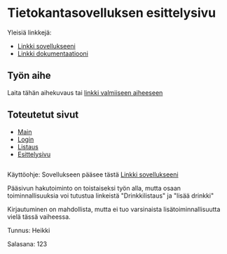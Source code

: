 # Tietokantasovelluksen esittelysivu

Yleisiä linkkejä:

* [Linkki sovellukseeni](https://jssilvo.users.cs.helsinki.fi/tsoha/)
* [Linkki dokumentaatiooni](https://github.com/coderb0b/Tsoha-Bootstrap/tree/master/doc)

## Työn aihe

Laita tähän aihekuvaus tai [linkki valmiiseen aiheeseen](http://advancedkittenry.github.io/suunnittelu_ja_tyoymparisto/aiheet/Pokemon-kanta.html) 

## Toteutetut sivut

* [Main](https://jssilvo.users.cs.helsinki.fi/tsoha/main)
* [Login](https://jssilvo.users.cs.helsinki.fi/tsoha/login)
* [Listaus](https://jssilvo.users.cs.helsinki.fi/tsoha/drink)
* [Esittelysivu](https://jssilvo.users.cs.helsinki.fi/tsoha/drink/1)

##

Käyttöohje: Sovellukseen pääsee tästä [Linkki sovellukseeni](https://jssilvo.users.cs.helsinki.fi/tsoha/)

Pääsivun hakutoiminto on toistaiseksi työn alla, mutta osaan toiminnallisuuksia voi tutustua linkeistä "Drinkkilistaus" ja "lisää drinkki"

Kirjautuminen on mahdollista, mutta ei tuo varsinaista lisätoiminnallisuutta vielä tässä vaiheessa.

Tunnus: Heikki

Salasana: 123

